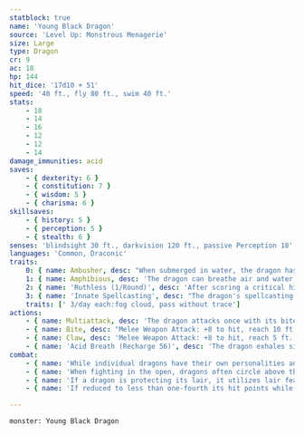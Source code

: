 ```yaml
---
statblock: true
name: 'Young Black Dragon'
source: 'Level Up: Monstrous Menagerie'
size: Large
type: Dragon
cr: 9
ac: 18
hp: 144
hit_dice: '17d10 + 51'
speed: '40 ft., fly 80 ft., swim 40 ft.'
stats:
    - 18
    - 14
    - 16
    - 12
    - 12
    - 14
damage_immunities: acid
saves:
    - { dexterity: 6 }
    - { constitution: 7 }
    - { wisdom: 5 }
    - { charisma: 6 }
skillsaves:
    - { history: 5 }
    - { perception: 5 }
    - { stealth: 6 }
senses: 'blindsight 30 ft., darkvision 120 ft., passive Perception 18'
languages: 'Common, Draconic'
traits:
    0: { name: Ambusher, desc: "When submerged in water, the dragon has advantage on Stealth checks. If the dragon hits a creature that can't see it with its bite, it can deal piercing damage and grapple the target simultaneously." }
    1: { name: Amphibious, desc: 'The dragon can breathe air and water.' }
    2: { name: 'Ruthless (1/Round)', desc: 'After scoring a critical hit on its turn, the dragon can immediately make one claw attack.' }
    3: { name: 'Innate Spellcasting', desc: "The dragon's spellcasting ability is Charisma (save DC 14). It can innately cast the following spells, requiring no material components." }
    traits: [' 3/day each:fog cloud, pass without trace']
actions:
    - { name: Multiattack, desc: 'The dragon attacks once with its bite and twice with its claws.' }
    - { name: Bite, desc: "Melee Weapon Attack: +8 to hit, reach 10 ft., one target. Hit: 20 (3d10 + 4) piercing damage plus 4 (1d8) acid damage. Instead of dealing piercing damage, the dragon can grapple the target (escape DC 16), and a Medium or smaller creature grappled in this way is restrained. While grappling a creature, the dragon can't bite another creature." }
    - { name: Claw, desc: 'Melee Weapon Attack: +8 to hit, reach 5 ft., one target. Hit: 13 (2d8 + 4) slashing damage.' }
    - { name: 'Acid Breath (Recharge 56)', desc: 'The dragon exhales sizzling acid in a 40-foot-long, 5-foot-wide line. Each creature in that area makes a DC 15 Dexterity saving throw, taking 45 (10d8) acid damage on a failed save or half damage on a success. A creature that fails the save is blinded until the end of its next turn.' }
combat:
    - { name: 'While individual dragons have their own personalities and tactics, most rely heavily on their breath weapons', desc: 'They use them whenever they can, preferably from maximum distance and while flying above their enemies.' }
    - { name: 'When fighting in the open, dragons often circle above their enemies as they wait for their breath weapons to recharge', desc: "They only close to melee if their enemies deal significant damage with ranged attacks, or if they can savage an enemy cut off from its allies. Once bloodied, dragons become more aggressive, attacking with bite and claws when their breath weapons aren't available." }
    - { name: 'If a dragon is protecting its lair, it utilizes lair features, traps, allies, and architecture such as escape tunnels to keep up a hit-and-run fight, reappearing only when it has a fully-recharged breath weapon', desc: 'If the dragon is forced into melee combat, it uses its bite and claws against a single foe. If it has legendary actions like Roar and Wing Attack, it uses them to disperse its other enemies.' }
    - { name: 'If reduced to less than one-fourth its hit points while fighting in the open, a dragon flies away', desc: 'However, it fights to the death to defend its lair, unless it can regain the upper hand through tricks or bargains.' }

---
```

```statblock
monster: Young Black Dragon
```
